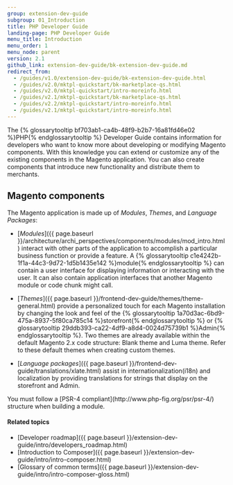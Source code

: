 ```yaml
---
group: extension-dev-guide
subgroup: 01_Introduction
title: PHP Developer Guide
landing-page: PHP Developer Guide
menu_title: Introduction
menu_order: 1
menu_node: parent
version: 2.1
github_link: extension-dev-guide/bk-extension-dev-guide.md
redirect_from:
  - /guides/v1.0/extension-dev-guide/bk-extension-dev-guide.html
  - /guides/v2.0/mktpl-quickstart/bk-marketplace-qs.html
  - /guides/v2.0/mktpl-quickstart/intro-moreinfo.html
  - /guides/v2.1/mktpl-quickstart/bk-marketplace-qs.html
  - /guides/v2.2/mktpl-quickstart/intro-moreinfo.html
  - /guides/v2.1/mktpl-quickstart/intro-moreinfo.html
---
```


The {% glossarytooltip bf703ab1-ca4b-48f9-b2b7-16a81fd46e02 %}PHP{% endglossarytooltip %} Developer Guide contains information for developers who want to know more about developing or modifying Magento components. With this knowledge you can extend or customize any of the existing components in the Magento application. You can also create components that introduce new functionality and distribute them to merchants.

## Magento components

The Magento application is made up of *Modules*, *Themes*, and *Language Packages*:

* [*Modules*]({{ page.baseurl }}/architecture/archi_perspectives/components/modules/mod_intro.html) interact with other parts of the application to accomplish a particular business function or provide a feature. A {% glossarytooltip c1e4242b-1f1a-44c3-9d72-1d5b1435e142 %}module{% endglossarytooltip %} can contain a user interface for displaying information or interacting with the user. It can also contain application interfaces that another Magento module or code chunk might call.

* [*Themes*]({{ page.baseurl }}/frontend-dev-guide/themes/theme-general.html) provide a personalized touch for each Magento installation by changing the look and feel of the {% glossarytooltip 1a70d3ac-6bd9-475a-8937-5f80ca785c14 %}storefront{% endglossarytooltip %} or {% glossarytooltip 29ddb393-ca22-4df9-a8d4-0024d75739b1 %}Admin{% endglossarytooltip %}. Two themes are already available within the default Magento 2.x code structure: Blank theme and Luma theme. Refer to these default themes when creating custom themes. 

* [*Language packages*]({{ page.baseurl }}/frontend-dev-guide/translations/xlate.html) assist in internationalization(i18n) and localization by providing translations for strings that display on the storefront and Admin.

<div class="bs-callout bs-callout-info" id="info">
<p>You must follow a [PSR-4 compliant](http://www.php-fig.org/psr/psr-4/) structure when building a module.</p>
</div>

#### Related topics

*	[Developer roadmap]({{ page.baseurl }}/extension-dev-guide/intro/developers_roadmap.html)
*	[Introduction to Composer]({{ page.baseurl }}/extension-dev-guide/intro/intro-composer.html)
*	[Glossary of common terms]({{ page.baseurl }}/extension-dev-guide/intro/intro-composer-gloss.html)
